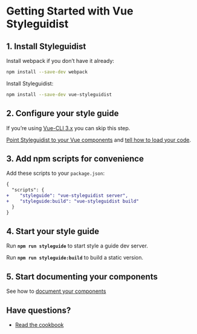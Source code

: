 # Getting Started with Vue Styleguidist

## 1. Install Styleguidist

Install webpack if you don’t have it already:

```bash
npm install --save-dev webpack
```

Install Styleguidist:

```bash
npm install --save-dev vue-styleguidist
```

## 2. Configure your style guide

If you’re using [Vue-CLI 3.x](https://github.com/vuejs/vue-cli) you can skip this step.

[Point Styleguidist to your Vue components](Components.md) and [tell how to load your code](Webpack.md).

## 3. Add npm scripts for convenience

Add these scripts to your `package.json`:

```diff
{
  "scripts": {
+    "styleguide": "vue-styleguidist server",
+    "styleguide:build": "vue-styleguidist build"
  }
}
```

## 4. Start your style guide

Run **`npm run styleguide`** to start style a guide dev server.

Run **`npm run styleguide:build`** to build a static version.

## 5. Start documenting your components

See how to [document your components](Documenting.md)

## Have questions?

* [Read the cookbook](Cookbook.md)
